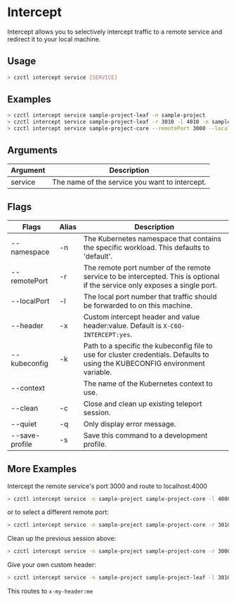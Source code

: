 # Intercept

Intercept allows you to selectively intercept traffic to a remote service and redirect it to your local machine.

## Usage

```bash
> czctl intercept service [SERVICE]
```

## Examples

```bash
> czctl intercept service sample-project-leaf -n sample-project
> czctl intercept service sample-project-leaf -r 3010 -l 4010 -n sample-project
> czctl intercept service sample-project-core --remotePort 3000 --localPort 4000 --namespace sample-project
```

## Arguments

| Argument | Description                                    |
| -------- | ---------------------------------------------- |
| service  | The name of the service you want to intercept. |

## Flags

<div class="flags-table">

| Flags          | Alias | Description                                                                                                                   |
| -------------- | ----- | ----------------------------------------------------------------------------------------------------------------------------- |
| --namespace    | -n    | The Kubernetes namespace that contains the specific workload. This defaults to 'default'.                                     |
| --remotePort   | -r    | The remote port number of the remote service to be intercepted. This is optional if the service only exposes a single port.   |
| --localPort    | -l    | The local port number that traffic should be forwarded to on this machine.                                                    |
| --header       | -x    | Custom intercept header and value header:value. Default is `X-C6O-INTERCEPT:yes`.                                             |
| --kubeconfig   | -k    | Path to a specific the kubeconfig file to use for cluster credentials. Defaults to using the KUBECONFIG environment variable. |
| --context      |       | The name of the Kubernetes context to use.                                                                                    |
| --clean        | -c    | Close and clean up existing teleport session.                                                                                 |
| --quiet        | -q    | Only display error message.                                                                                                   |
| --save-profile | -s    | Save this command to a development profile.                                                                                   |

</div>

## More Examples

Intercept the remote service's port 3000 and route to localhost:4000

```bash
> czctl intercept service -n sample-project sample-project-core -l 4000
```

or to select a different remote port:

```bash
> czctl intercept service -n sample-project sample-project-core -r 3010 -l 4000
```

Clean up the previous session above:

```bash
> czctl intercept service -n sample-project sample-project-core -r 3000 -l 4000 --clean
```

Give your own custom header:

```bash
> czctl intercept service -n sample-project sample-project-leaf -l 3010 -h X-MY-HEADER:ME
```

This routes to `x-my-header:me`
